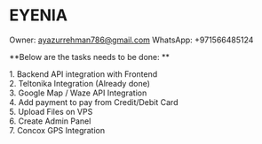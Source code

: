 # EYENIA

Owner: ayazurrehman786@gmail.com
WhatsApp: +971566485124

 **Below are the tasks needs to be done: ** <br>

<p> 1. Backend API integration with Frontend <br>
2. Teltonika Integration (Already done) <br>
3. Google Map / Waze API Integration <br>
4. Add payment to pay from Credit/Debit Card <br>
5. Upload Files on VPS <br>
6. Create Admin Panel <br>
7. Concox GPS Integration <br>

